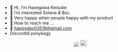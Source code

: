 - 🎌 Hi, I’m Hasegawa Keisuke
- 🧐 I’m interested Solana & Bsc.
- 🤣 Very happy when people happy with my product
- 🚀 How to reach me ...
- 📃 happyday03518@gmail.com
- DiscordId ponykagy

<p align="center">
    <img src="https://visitor-badge.laobi.icu/badge?page_id=happyday03518"/>
    <a>
    <img src="https://media.giphy.com/media/hvRJCLFzcasrR4ia7z/giphy.gif" width="22px">
</p>


